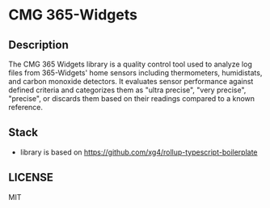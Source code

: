 # CMG 365-Widgets

## Description

The CMG 365 Widgets library is a quality control tool used to analyze log files from 365-Widgets' home sensors including thermometers, humidistats, and carbon monoxide detectors. It evaluates sensor performance against defined criteria and categorizes them as "ultra precise", "very precise", "precise", or discards them based on their readings compared to a known reference.

## Stack

- library is based on https://github.com/xg4/rollup-typescript-boilerplate

## LICENSE

MIT
